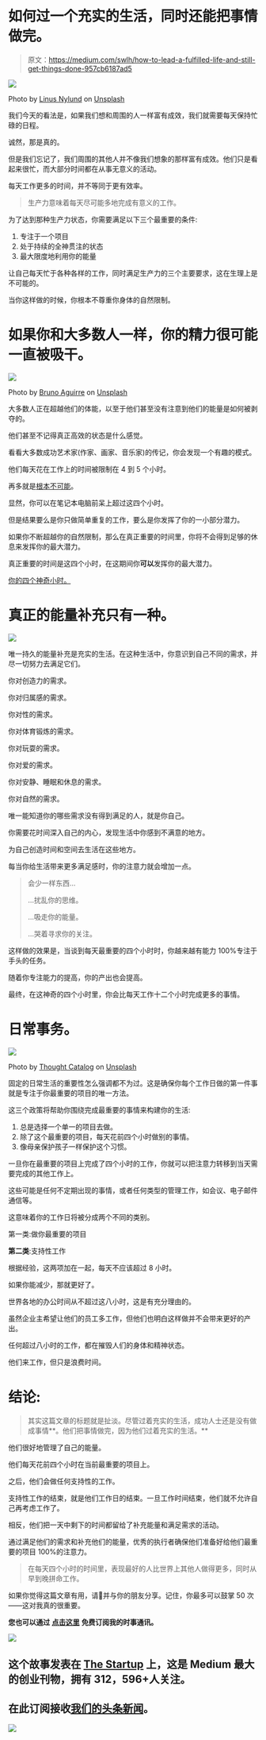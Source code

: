# 如何过一个充实的生活，同时还能把事情做完。

> 原文：<https://medium.com/swlh/how-to-lead-a-fulfilled-life-and-still-get-things-done-957cb6187ad5>

![](img/e140af98aaf4cc1c6fe7561719aea61b.png)

Photo by [Linus Nylund](https://unsplash.com/photos/SfdwxMA5VIM?utm_source=unsplash&utm_medium=referral&utm_content=creditCopyText) on [Unsplash](https://unsplash.com/?utm_source=unsplash&utm_medium=referral&utm_content=creditCopyText)

我们今天的看法是，如果我们想和周围的人一样富有成效，我们就需要每天保持忙碌的日程。

诚然，那是真的。

但是我们忘记了，我们周围的其他人并不像我们想象的那样富有成效。他们只是看起来很忙，而大部分时间都在从事无意义的活动。

每天工作更多的时间，并不等同于更有效率。

> 生产力意味着每天尽可能多地完成有意义的工作。

为了达到那种生产力状态，你需要满足以下三个最重要的条件:

1.  专注于一个项目
2.  处于持续的全神贯注的状态
3.  最大限度地利用你的能量

让自己每天忙于各种各样的工作，同时满足生产力的三个主要要求，这在生理上是不可能的。

当你这样做的时候，你根本不尊重你身体的自然限制。

# 如果你和大多数人一样，你的精力很可能一直被吸干。

![](img/b567e6d8736174242d6b588cc83da353.png)

Photo by [Bruno Aguirre](https://unsplash.com/photos/-RrsXC5aErw?utm_source=unsplash&utm_medium=referral&utm_content=creditCopyText) on [Unsplash](https://unsplash.com/search/photos/exhausted?utm_source=unsplash&utm_medium=referral&utm_content=creditCopyText)

大多数人正在超越他们的体能，以至于他们甚至没有注意到他们的能量是如何被剥夺的。

他们甚至不记得真正高效的状态是什么感觉。

看看大多数成功艺术家(作家、画家、音乐家)的传记，你会发现一个有趣的模式。

他们每天花在工作上的时间被限制在 4 到 5 个小时。

再多就是[根本不可能](https://www.amazon.com/Deep-Work-Focused-Success-Distracted/dp/1455586692)。

显然，你可以在笔记本电脑前呆上超过这四个小时。

但是结果要么是你只做简单重复的工作，要么是你发挥了你的一小部分潜力。

如果你不断超越你的自然限制，那么在真正重要的时间里，你将不会得到足够的休息来发挥你的最大潜力。

真正重要的时间是这四个小时，在这期间你**可以**发挥你的最大潜力。

[你的四个神奇小时。](/swlh/your-four-magical-hours-82a16934a3bc)

# 真正的能量补充只有一种。

![](img/4b4ce184f2dcbc0cce5cf67a0e813b87.png)

唯一持久的能量补充是充实的生活。在这种生活中，你意识到自己不同的需求，并尽一切努力去满足它们。

你对创造力的需求。

你对归属感的需求。

你对性的需求。

你对体育锻炼的需求。

你对玩耍的需求。

你对爱的需求。

你对安静、睡眠和休息的需求。

你对自然的需求。

唯一能知道你的哪些需求没有得到满足的人，就是你自己。

你需要花时间深入自己的内心，发现生活中你感到不满意的地方。

为自己创造时间和空间去生活在这些地方。

每当你给生活带来更多满足感时，你的注意力就会增加一点。

> 会少一样东西…
> 
> …扰乱你的思维。
> 
> …吸走你的能量。
> 
> …哭着寻求你的关注。

这样做的效果是，当谈到每天最重要的四个小时时，你越来越有能力 100%专注于手头的任务。

随着你专注能力的提高，你的产出也会提高。

最终，在这神奇的四个小时里，你会比每天工作十二个小时完成更多的事情。

# 日常事务。

![](img/764e658800647c77cf0a5e882d493d25.png)

Photo by [Thought Catalog](https://unsplash.com/photos/iR19dKF7ZfI?utm_source=unsplash&utm_medium=referral&utm_content=creditCopyText) on [Unsplash](https://unsplash.com/search/photos/routine?utm_source=unsplash&utm_medium=referral&utm_content=creditCopyText)

固定的日常生活的重要性怎么强调都不为过。这是确保你每个工作日做的第一件事就是专注于你最重要的项目的唯一方法。

这三个政策将帮助你围绕完成最重要的事情来构建你的生活:

1.  总是选择一个单一的项目去做。
2.  除了这个最重要的项目，每天花前四个小时做别的事情。
3.  像母亲保护孩子一样保护这个习惯。

一旦你在最重要的项目上完成了四个小时的工作，你就可以把注意力转移到当天需要完成的其他工作上。

这些可能是任何不定期出现的事情，或者任何类型的管理工作，如会议、电子邮件通信等。

这意味着你的工作日将被分成两个不同的类别。

第一类:做你最重要的项目

**第二类**:支持性工作

根据经验，这两项加在一起，每天不应该超过 8 小时。

如果你能减少，那就更好了。

世界各地的办公时间从不超过这八小时，这是有充分理由的。

虽然企业主希望让他们的员工多工作，但他们也明白这样做并不会带来更好的产出。

任何超过八小时的工作，都在摧毁人们的身体和精神状态。

他们来工作，但只是浪费时间。

# 结论:

> 其实这篇文章的标题就是扯淡。尽管过着充实的生活，成功人士还是没有做成事情**。他们把事情做完，因为他们过着充实的生活。**

他们很好地管理了自己的能量。

他们每天花前四个小时在当前最重要的项目上。

之后，他们会做任何支持性的工作。

支持性工作的结束，就是他们工作日的结束。一旦工作时间结束，他们就不允许自己再考虑工作了。

相反，他们把一天中剩下的时间都留给了补充能量和满足需求的活动。

通过满足他们的需求和补充他们的能量，优秀的执行者确保他们准备好给他们最重要的项目 100%的注意力。

> 在每天四个小时的时间里，表现最好的人比世界上其他人做得更多，同时从早到晚拼命工作。

如果你觉得这篇文章有用，请👏并与你的朋友分享。记住，你最多可以鼓掌 50 次——这对我真的很重要。

**您也可以通过** [**点击这里**](https://mailchi.mp/b0d1e1fba452/struggle-first-thrive-later) **免费订阅我的时事通讯。**

[![](img/308a8d84fb9b2fab43d66c117fcc4bb4.png)](https://medium.com/swlh)

## 这个故事发表在 [The Startup](https://medium.com/swlh) 上，这是 Medium 最大的创业刊物，拥有 312，596+人关注。

## 在此订阅接收[我们的头条新闻](http://growthsupply.com/the-startup-newsletter/)。

[![](img/b0164736ea17a63403e660de5dedf91a.png)](https://medium.com/swlh)